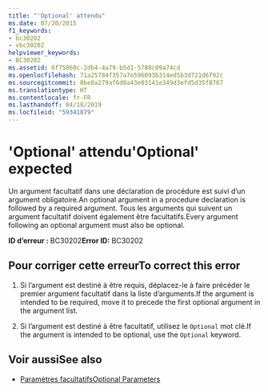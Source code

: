 ```yaml
---
title: "'Optional' attendu"
ms.date: 07/20/2015
f1_keywords:
- bc30202
- vbc30202
helpviewer_keywords:
- BC30202
ms.assetid: 6f75060c-2db4-4a79-b5d1-5780c09a74cd
ms.openlocfilehash: 71a25784f357a7e596093b314ed5b3d721d6f92c
ms.sourcegitcommit: 0be8a279af6d8a43e03141e349d3efd5d35f8767
ms.translationtype: HT
ms.contentlocale: fr-FR
ms.lasthandoff: 04/18/2019
ms.locfileid: "59341879"
---
```

# <a name="optional-expected"></a><span data-ttu-id="bfa1a-102">'Optional' attendu</span><span class="sxs-lookup"><span data-stu-id="bfa1a-102">'Optional' expected</span></span>
<span data-ttu-id="bfa1a-103">Un argument facultatif dans une déclaration de procédure est suivi d’un argument obligatoire.</span><span class="sxs-lookup"><span data-stu-id="bfa1a-103">An optional argument in a procedure declaration is followed by a required argument.</span></span> <span data-ttu-id="bfa1a-104">Tous les arguments qui suivent un argument facultatif doivent également être facultatifs.</span><span class="sxs-lookup"><span data-stu-id="bfa1a-104">Every argument following an optional argument must also be optional.</span></span>  
  
 <span data-ttu-id="bfa1a-105">**ID d’erreur :** BC30202</span><span class="sxs-lookup"><span data-stu-id="bfa1a-105">**Error ID:** BC30202</span></span>  
  
## <a name="to-correct-this-error"></a><span data-ttu-id="bfa1a-106">Pour corriger cette erreur</span><span class="sxs-lookup"><span data-stu-id="bfa1a-106">To correct this error</span></span>  
  
1. <span data-ttu-id="bfa1a-107">Si l’argument est destiné à être requis, déplacez-le à faire précéder le premier argument facultatif dans la liste d’arguments.</span><span class="sxs-lookup"><span data-stu-id="bfa1a-107">If the argument is intended to be required, move it to precede the first optional argument in the argument list.</span></span>  
  
2. <span data-ttu-id="bfa1a-108">Si l’argument est destiné à être facultatif, utilisez le `Optional` mot clé.</span><span class="sxs-lookup"><span data-stu-id="bfa1a-108">If the argument is intended to be optional, use the `Optional` keyword.</span></span>  
  
## <a name="see-also"></a><span data-ttu-id="bfa1a-109">Voir aussi</span><span class="sxs-lookup"><span data-stu-id="bfa1a-109">See also</span></span>

- [<span data-ttu-id="bfa1a-110">Paramètres facultatifs</span><span class="sxs-lookup"><span data-stu-id="bfa1a-110">Optional Parameters</span></span>](../../../visual-basic/programming-guide/language-features/procedures/optional-parameters.md)
